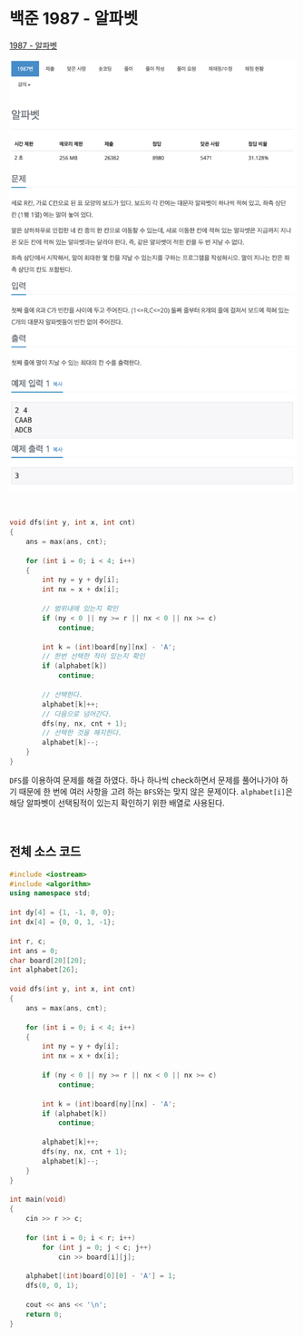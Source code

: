 # 백준 1987 - 알파벳

[1987 - 알파벳](https://www.acmicpc.net/problem/1987)

![](1987m.png)

<br>

```cpp
void dfs(int y, int x, int cnt)
{
    ans = max(ans, cnt);

    for (int i = 0; i < 4; i++)
    {
        int ny = y + dy[i];
        int nx = x + dx[i];

        // 범위내에 있는지 확인
        if (ny < 0 || ny >= r || nx < 0 || nx >= c)
            continue;

        int k = (int)board[ny][nx] - 'A';
        // 한번 선택한 적이 있는지 확인
        if (alphabet[k])
            continue;

        // 선택한다.
        alphabet[k]++;
        // 다음으로 넘어간다.
        dfs(ny, nx, cnt + 1);
        // 선택한 것을 해지한다.
        alphabet[k]--;
    }
}
```

`DFS`를 이용하여 문제를 해결 하였다. 하나 하나씩 check하면서 문제를 풀어나가야 하기 때문에 한 번에 여러 사항을 고려 하는 `BFS`와는 맞지 않은 문제이다.
`alphabet[i]`은 해당 알파벳이 선택됭적이 있는지 확인하기 위한 배열로 사용된다.

<br>

## 전체 소스 코드

```cpp
#include <iostream>
#include <algorithm>
using namespace std;

int dy[4] = {1, -1, 0, 0};
int dx[4] = {0, 0, 1, -1};

int r, c;
int ans = 0;
char board[20][20];
int alphabet[26];

void dfs(int y, int x, int cnt)
{
    ans = max(ans, cnt);

    for (int i = 0; i < 4; i++)
    {
        int ny = y + dy[i];
        int nx = x + dx[i];

        if (ny < 0 || ny >= r || nx < 0 || nx >= c)
            continue;

        int k = (int)board[ny][nx] - 'A';
        if (alphabet[k])
            continue;

        alphabet[k]++;
        dfs(ny, nx, cnt + 1);
        alphabet[k]--;
    }
}

int main(void)
{
    cin >> r >> c;

    for (int i = 0; i < r; i++)
        for (int j = 0; j < c; j++)
            cin >> board[i][j];

    alphabet[(int)board[0][0] - 'A'] = 1;
    dfs(0, 0, 1);

    cout << ans << '\n';
    return 0;
}
```
